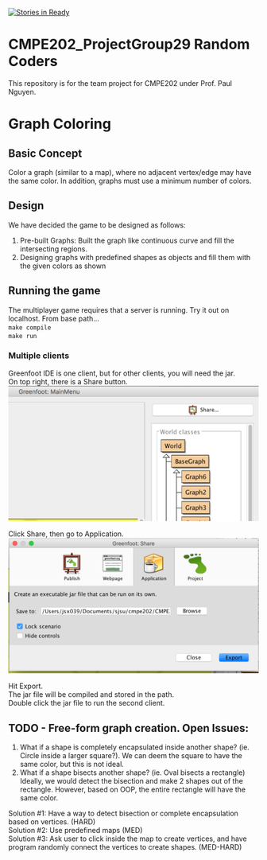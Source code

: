 [![Stories in Ready](https://badge.waffle.io/veereshkamble/CMPE202_ProjectGroup29.png?label=ready&title=Ready)](https://waffle.io/veereshkamble/CMPE202_ProjectGroup29)
# CMPE202_ProjectGroup29 Random Coders
This repository is for the team project for CMPE202 under Prof. Paul Nguyen.  

# Graph Coloring  

## Basic Concept  
Color a graph (similar to a map), where no adjacent vertex/edge may have the same color.  In addition, graphs must use a minimum number of colors.  

## Design

We have decided the game to be designed as follows:  
1. Pre-built Graphs: Built the graph like continuous curve and fill the intersecting regions.  
2. Designing graphs with predefined shapes as objects and fill them with the given colors as shown  

## Running the game  

The multiplayer game requires that a server is running.  Try it out on localhost.
From base path...  
`make compile`  
`make run`  

### Multiple clients
Greenfoot IDE is one client, but for other clients, you will need the jar.  
On top right, there is a Share button.  
![Share button](./share.png)

Click Share, then go to Application.  
![Greenfoot export screen](./export.png)

Hit Export.  
The jar file will be compiled and stored in the path.  
Double click the jar file to run the second client.  




## TODO - Free-form graph creation.  Open Issues:  

1. What if a shape is completely encapsulated inside another shape?  (ie. Circle inside a larger square?).  We can deem the square to have the same color, but this is not ideal.  
2. What if a shape bisects another shape?  (ie. Oval bisects a rectangle)  Ideally, we would detect the bisection and make 2 shapes out of the rectangle.  However, based on OOP, the entire rectangle will have the same color.  

Solution #1: Have a way to detect bisection or complete encapsulation based on vertices.  (HARD)  
Solution #2: Use predefined maps (MED)  
Solution #3: Ask user to click inside the map to create vertices, and have program randomly connect the vertices to create shapes. (MED-HARD)  

